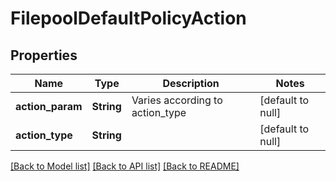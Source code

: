# FilepoolDefaultPolicyAction

## Properties
Name | Type | Description | Notes
------------ | ------------- | ------------- | -------------
**action_param** | **String** | Varies according to action_type | [default to null]
**action_type** | **String** |  | [default to null]

[[Back to Model list]](../README.md#documentation-for-models) [[Back to API list]](../README.md#documentation-for-api-endpoints) [[Back to README]](../README.md)



